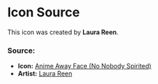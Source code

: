 # Icon Source

This icon was created by **Laura Reen**.

### Source:
- **Icon:** [Anime Away Face (No Nobody Spirited)](https://icon-icons.com/icon/anime-away-face-no-nobody-spirited/113254)
- **Artist:** [Laura Reen](https://icon-icons.com/contributors/laura-reen/5349)